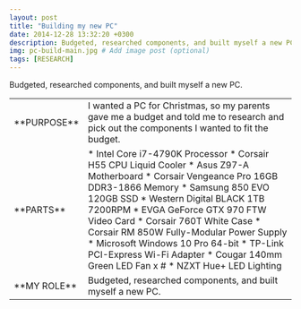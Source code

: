 ```yaml
---
layout: post
title: "Building my new PC"
date: 2014-12-28 13:32:20 +0300
description: Budgeted, researched components, and built myself a new PC.  # Add post description (optional)
img: pc-build-main.jpg # Add image post (optional)
tags: [RESEARCH]
---
```


Budgeted, researched components, and built myself a new PC.
<table>
<colgroup>
<col width="20%" />
<col width="80%" />
</colgroup>
<tbody>
<tr>
<td markdown="span">**PURPOSE**</td>
<td markdown="span">I wanted a PC for  Christmas, so my parents gave me a budget and told me to research and pick out the components I wanted to fit the budget.
</td>
</tr>
<tr>
<td markdown="span">**PARTS**</td>
<td markdown="span">	
* Intel Core i7-4790K Processor 
* Corsair H55 CPU Liquid Cooler
* Asus Z97-A Motherboard 
* Corsair Vengeance Pro 16GB DDR3-1866 Memory 
* Samsung 850 EVO 120GB SSD
* Western Digital BLACK 1TB 7200RPM
* EVGA GeForce GTX 970 FTW Video Card 
* Corsair 760T White Case 
* Corsair RM 850W Fully-Modular Power Supply
* Microsoft Windows 10 Pro 64-bit
* TP-Link PCI-Express Wi-Fi Adapter
* Cougar 140mm Green LED Fan x #
* NZXT Hue+ LED Lighting
</td>
</tr>
<tr>
<td markdown="span">**MY ROLE**</td>
<td markdown="span">Budgeted, researched components, and built myself a new PC. 
</td>
</tr>
</tbody>
</table>